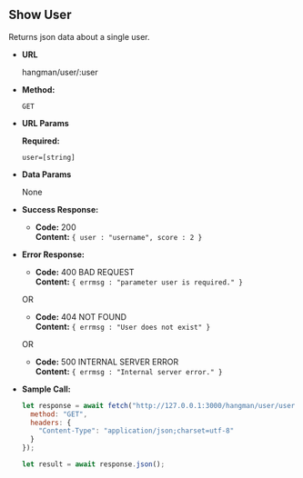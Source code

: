 ## **Show User**

Returns json data about a single user.

- **URL**

  hangman/user/:user

- **Method:**

  `GET`

- **URL Params**

  **Required:**

  `user=[string]`

- **Data Params**

  None

- **Success Response:**

  - **Code:** 200 <br />
    **Content:** `{ user : "username", score : 2 }`

- **Error Response:**


  - **Code:** 400 BAD REQUEST <br />
    **Content:** `{ errmsg : "parameter user is required." }`

  OR

  - **Code:** 404 NOT FOUND <br />
    **Content:** `{ errmsg : "User does not exist" }`

  OR

  - **Code:** 500 INTERNAL SERVER ERROR <br />
    **Content:** `{ errmsg : "Internal server error." }`

- **Sample Call:**

  ```javascript
  let response = await fetch("http://127.0.0.1:3000/hangman/user/username", {
    method: "GET",
    headers: {
      "Content-Type": "application/json;charset=utf-8"
    }
  });

  let result = await response.json();
  ```
